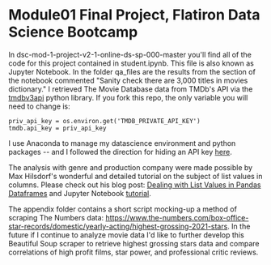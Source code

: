 # Module01 Final Project, Flatiron Data Science Bootcamp

In dsc-mod-1-project-v2-1-online-ds-sp-000-master you'll find all of the code for this project contained in student.ipynb. This file is also known as Jupyter Notebook. In the folder qa_files are the results from the section of the notebook commented "Sanity check there are 3,000 titles in movies dictionary."
I retrieved The Movie Database data from TMDb's API via the [tmdbv3api](https://github.com/AnthonyBloomer/tmdbv3api) python library. If you fork this repo, the only variable you will need to change is:

```
priv_api_key = os.environ.get('TMDB_PRIVATE_API_KEY')
tmdb.api_key = priv_api_key
```

I use Anaconda to manage my datascience environment and python packages -- and I followed the direction for hiding an API key [here](https://docs.conda.io/projects/conda/en/latest/user-guide/tasks/manage-environments.html#saving-environment-variables).

The analysis with genre and production company were made possible by Max Hilsdorf's wonderful and detailed tutorial on the subject of list values in columns. Please check out his blog post: [Dealing with List Values in Pandas Dataframes](https://towardsdatascience.com/dealing-with-list-values-in-pandas-dataframes-a177e534f173) and Jupyter Notebook [tutorial](https://github.com/MaxHilsdorf/dealing_with_lists_in_pandas).


The appendix folder contains a short script mocking-up a method of scraping The Numbers data: https://www.the-numbers.com/box-office-star-records/domestic/yearly-acting/highest-grossing-2021-stars.
In the future if I continue to analyze movie data I'd like to further develop this Beautiful Soup scraper to retrieve highest grossing stars data and compare correlations of high profit films, star power, and professional critic reviews.
